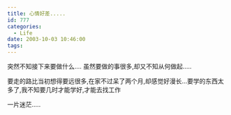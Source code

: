 ```yaml
---
title: 心情好差.....
id: 777
categories:
  - Life
date: 2003-10-03 10:46:00
tags:
---
```


突然不知接下来要做什么....
虽然要做的事很多,却又不知从何做起.....

要走的路比当初想得要远很多,在家不过呆了两个月,却感觉好漫长...要学的东西太多了,我不知要几时才能学好,才能去找工作

一片迷茫.....